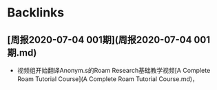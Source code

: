 
# Backlinks
## [周报2020-07-04 001期](周报2020-07-04 001期.md)
- 视频组开始翻译Anonym.s的Roam Research基础教学视频[A Complete Roam Tutorial Course](A Complete Roam Tutorial Course.md)，

